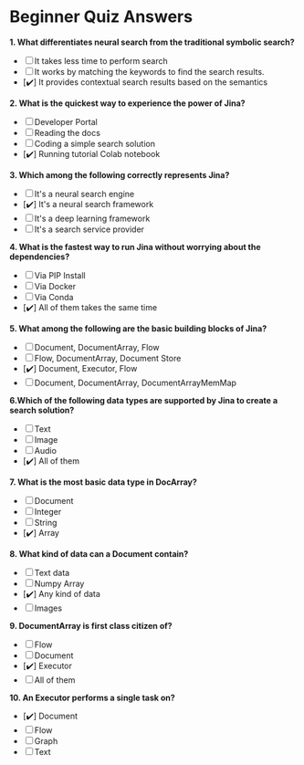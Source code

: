 # Beginner Quiz Answers


**1. What differentiates neural search from the traditional symbolic search?**

- &#x2610; It takes less time to perform search
- &#x2610; It works by matching the keywords to find the search results.
- [:heavy_check_mark:] It provides contextual search results based on the semantics

**2. What is the quickest way to experience the power of Jina?**

- &#x2610; Developer Portal
- &#x2610; Reading the docs
- &#x2610; Coding a simple search solution
- [:heavy_check_mark:] Running tutorial Colab notebook

**3. Which among the following correctly represents Jina?**

- &#x2610; It's a neural search engine
- [:heavy_check_mark:] It's a neural search framework
- &#x2610; It's a deep learning framework
- &#x2610; It's a search service provider

**4. What is the fastest way to run Jina without worrying about the dependencies?**

- &#x2610; Via PIP Install
- &#x2610; Via Docker
- &#x2610; Via Conda
- [:heavy_check_mark:] All of them takes the same time

**5. What among the following are the basic building blocks of Jina?**

- &#x2610; Document, DocumentArray, Flow
- &#x2610; Flow, DocumentArray, Document Store
- [:heavy_check_mark:] Document, Executor, Flow
- &#x2610; Document, DocumentArray, DocumentArrayMemMap

**6.Which of the following data types are supported by Jina to create a search solution?**

- &#x2610; Text
- &#x2610; Image
- &#x2610; Audio
- [:heavy_check_mark:] All of them

**7. What is the most basic data type in DocArray?**

- &#x2610; Document
- &#x2610; Integer
- &#x2610; String
- [:heavy_check_mark:] Array

**8. What kind of data can a Document contain?**

- &#x2610; Text data
- &#x2610; Numpy Array
- [:heavy_check_mark:] Any kind of data
- &#x2610; Images

**9. DocumentArray is first class citizen of?**

- &#x2610; Flow
- &#x2610; Document
- [:heavy_check_mark:] Executor
- &#x2610; All of them

**10. An Executor performs a single task on?**

- [:heavy_check_mark:] Document
- &#x2610; Flow
- &#x2610; Graph
- &#x2610; Text
